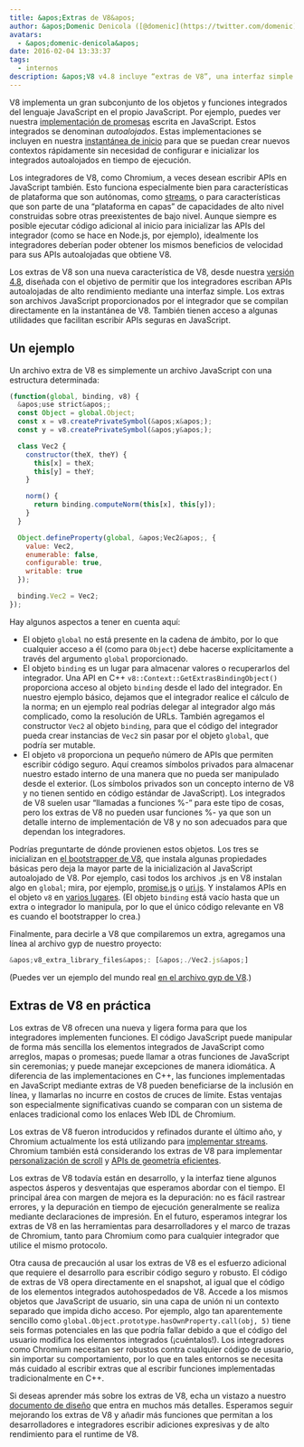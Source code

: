 ```yaml
---
title: &apos;Extras de V8&apos;
author: &apos;Domenic Denicola ([@domenic](https://twitter.com/domenic)), Experto en Streams&apos;
avatars:
  - &apos;domenic-denicola&apos;
date: 2016-02-04 13:33:37
tags:
  - internos
description: &apos;V8 v4.8 incluye “extras de V8”, una interfaz simple diseñada con el objetivo de permitir que los integradores escriban APIs autoalojadas de alto rendimiento.&apos;
---
```

V8 implementa un gran subconjunto de los objetos y funciones integrados del lenguaje JavaScript en el propio JavaScript. Por ejemplo, puedes ver nuestra [implementación de promesas](https://code.google.com/p/chromium/codesearch#chromium/src/v8/src/js/promise.js) escrita en JavaScript. Estos integrados se denominan _autoalojados_. Estas implementaciones se incluyen en nuestra [instantánea de inicio](/blog/custom-startup-snapshots) para que se puedan crear nuevos contextos rápidamente sin necesidad de configurar e inicializar los integrados autoalojados en tiempo de ejecución.

<!--truncate-->
Los integradores de V8, como Chromium, a veces desean escribir APIs en JavaScript también. Esto funciona especialmente bien para características de plataforma que son autónomas, como [streams](https://streams.spec.whatwg.org/), o para características que son parte de una “plataforma en capas” de capacidades de alto nivel construidas sobre otras preexistentes de bajo nivel. Aunque siempre es posible ejecutar código adicional al inicio para inicializar las APIs del integrador (como se hace en Node.js, por ejemplo), idealmente los integradores deberían poder obtener los mismos beneficios de velocidad para sus APIs autoalojadas que obtiene V8.

Los extras de V8 son una nueva característica de V8, desde nuestra [versión 4.8](/blog/v8-release-48), diseñada con el objetivo de permitir que los integradores escriban APIs autoalojadas de alto rendimiento mediante una interfaz simple. Los extras son archivos JavaScript proporcionados por el integrador que se compilan directamente en la instantánea de V8. También tienen acceso a algunas utilidades que facilitan escribir APIs seguras en JavaScript.

## Un ejemplo

Un archivo extra de V8 es simplemente un archivo JavaScript con una estructura determinada:

```js
(function(global, binding, v8) {
  &apos;use strict&apos;;
  const Object = global.Object;
  const x = v8.createPrivateSymbol(&apos;x&apos;);
  const y = v8.createPrivateSymbol(&apos;y&apos;);

  class Vec2 {
    constructor(theX, theY) {
      this[x] = theX;
      this[y] = theY;
    }

    norm() {
      return binding.computeNorm(this[x], this[y]);
    }
  }

  Object.defineProperty(global, &apos;Vec2&apos;, {
    value: Vec2,
    enumerable: false,
    configurable: true,
    writable: true
  });

  binding.Vec2 = Vec2;
});
```

Hay algunos aspectos a tener en cuenta aquí:

- El objeto `global` no está presente en la cadena de ámbito, por lo que cualquier acceso a él (como para `Object`) debe hacerse explícitamente a través del argumento `global` proporcionado.
- El objeto `binding` es un lugar para almacenar valores o recuperarlos del integrador. Una API en C++ `v8::Context::GetExtrasBindingObject()` proporciona acceso al objeto `binding` desde el lado del integrador. En nuestro ejemplo básico, dejamos que el integrador realice el cálculo de la norma; en un ejemplo real podrías delegar al integrador algo más complicado, como la resolución de URLs. También agregamos el constructor `Vec2` al objeto `binding`, para que el código del integrador pueda crear instancias de `Vec2` sin pasar por el objeto `global`, que podría ser mutable.
- El objeto `v8` proporciona un pequeño número de APIs que permiten escribir código seguro. Aquí creamos símbolos privados para almacenar nuestro estado interno de una manera que no pueda ser manipulado desde el exterior. (Los símbolos privados son un concepto interno de V8 y no tienen sentido en código estándar de JavaScript). Los integrados de V8 suelen usar “llamadas a funciones %-” para este tipo de cosas, pero los extras de V8 no pueden usar funciones %- ya que son un detalle interno de implementación de V8 y no son adecuados para que dependan los integradores.

Podrías preguntarte de dónde provienen estos objetos. Los tres se inicializan en [el bootstrapper de V8](https://code.google.com/p/chromium/codesearch#chromium/src/v8/src/bootstrapper.cc), que instala algunas propiedades básicas pero deja la mayor parte de la inicialización al JavaScript autoalojado de V8. Por ejemplo, casi todos los archivos .js en V8 instalan algo en `global`; mira, por ejemplo, [promise.js](https://code.google.com/p/chromium/codesearch#chromium/src/v8/src/js/promise.js&sq=package:chromium&l=439) o [uri.js](https://code.google.com/p/chromium/codesearch#chromium/src/v8/src/js/uri.js&sq=package:chromium&l=371). Y instalamos APIs en el objeto `v8` en [varios lugares](https://code.google.com/p/chromium/codesearch#search/&q=extrasUtils&sq=package:chromium&type=cs). (El objeto `binding` está vacío hasta que un extra o integrador lo manipula, por lo que el único código relevante en V8 es cuando el bootstrapper lo crea.)

Finalmente, para decirle a V8 que compilaremos un extra, agregamos una línea al archivo gyp de nuestro proyecto:

```js
&apos;v8_extra_library_files&apos;: [&apos;./Vec2.js&apos;]
```

(Puedes ver un ejemplo del mundo real [en el archivo gyp de V8](https://code.google.com/p/chromium/codesearch#chromium/src/v8/build/standalone.gypi&sq=package:chromium&type=cs&l=170).)

## Extras de V8 en práctica

Los extras de V8 ofrecen una nueva y ligera forma para que los integradores implementen funciones. El código JavaScript puede manipular de forma más sencilla los elementos integrados de JavaScript como arreglos, mapas o promesas; puede llamar a otras funciones de JavaScript sin ceremonias; y puede manejar excepciones de manera idiomática. A diferencia de las implementaciones en C++, las funciones implementadas en JavaScript mediante extras de V8 pueden beneficiarse de la inclusión en línea, y llamarlas no incurre en costos de cruces de límite. Estas ventajas son especialmente significativas cuando se comparan con un sistema de enlaces tradicional como los enlaces Web IDL de Chromium.

Los extras de V8 fueron introducidos y refinados durante el último año, y Chromium actualmente los está utilizando para [implementar streams](https://code.google.com/p/chromium/codesearch#chromium/src/third_party/WebKit/Source/core/streams/ReadableStream.js). Chromium también está considerando los extras de V8 para implementar [personalización de scroll](https://codereview.chromium.org/1333323003) y [APIs de geometría eficientes](https://groups.google.com/a/chromium.org/d/msg/blink-dev/V_bJNtOg0oM/VKbbYs-aAgAJ).

Los extras de V8 todavía están en desarrollo, y la interfaz tiene algunos aspectos ásperos y desventajas que esperamos abordar con el tiempo. El principal área con margen de mejora es la depuración: no es fácil rastrear errores, y la depuración en tiempo de ejecución generalmente se realiza mediante declaraciones de impresión. En el futuro, esperamos integrar los extras de V8 en las herramientas para desarrolladores y el marco de trazas de Chromium, tanto para Chromium como para cualquier integrador que utilice el mismo protocolo.

Otra causa de precaución al usar los extras de V8 es el esfuerzo adicional que requiere el desarrollo para escribir código seguro y robusto. El código de extras de V8 opera directamente en el snapshot, al igual que el código de los elementos integrados autohospedados de V8. Accede a los mismos objetos que JavaScript de usuario, sin una capa de unión ni un contexto separado que impida dicho acceso. Por ejemplo, algo tan aparentemente sencillo como `global.Object.prototype.hasOwnProperty.call(obj, 5)` tiene seis formas potenciales en las que podría fallar debido a que el código del usuario modifica los elementos integrados (¡cuéntalos!). Los integradores como Chromium necesitan ser robustos contra cualquier código de usuario, sin importar su comportamiento, por lo que en tales entornos se necesita más cuidado al escribir extras que al escribir funciones implementadas tradicionalmente en C++.

Si deseas aprender más sobre los extras de V8, echa un vistazo a nuestro [documento de diseño](https://docs.google.com/document/d/1AT5-T0aHGp7Lt29vPWFr2-qG8r3l9CByyvKwEuA8Ec0/edit#heading=h.32abkvzeioyz) que entra en muchos más detalles. Esperamos seguir mejorando los extras de V8 y añadir más funciones que permitan a los desarrolladores e integradores escribir adiciones expresivas y de alto rendimiento para el runtime de V8.
